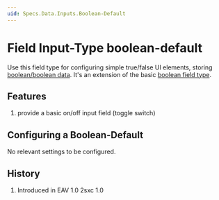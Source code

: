 ```yaml
---
uid: Specs.Data.Inputs.Boolean-Default
---
```

# Field Input-Type **boolean-default**

Use this field type for configuring simple true/false UI elements, storing [boolean/boolean data](xref:Specs.Data.Values.Boolean). It's an extension of the basic [boolean field type](xref:Specs.Data.Inputs.Boolean).

## Features 

1. provide a basic on/off input field (toggle switch)

## Configuring a Boolean-Default

No relevant settings to be configured.

## History
1. Introduced in EAV 1.0 2sxc 1.0